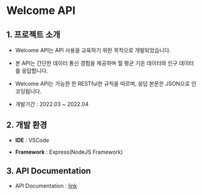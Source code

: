 # Welcome API
## 1. 프로젝트 소개
- Welcome API는 API 사용을 교육하기 위한 목적으로 개발되었습니다.

- 본 API는 간단한 데이터 통신 경험을 제공하며 월 평균 기온 데이터와 인구 데이터를 응답합니다.
  
- Welcome API는 가능한 한 RESTful한 규칙을 따르며, 응답 본문은 JSON으로 인코딩됩니다.

- 개발기간 : 2022.03 ~ 2022.04


## 2. 개발 환경
- <b>IDE</b> : VSCode

- <b>Framework</b> : Express(NodeJS Framework)

## 3. API Documentation

- API Documentation : [link](https://ninth-skate-f91.notion.site/Welcome-API-Documentation-7c967b437a534fe9891b8f8bec5de562) 
